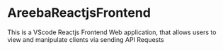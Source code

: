 # AreebaReactjsFrontend
 This is a VScode Reactjs Frontend Web application, that allows users to view and manipulate clients via sending API Requests
